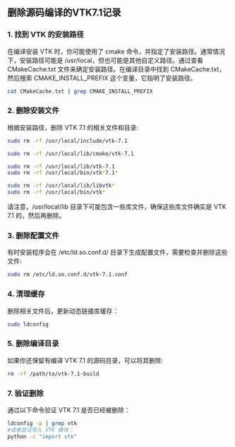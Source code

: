 ## 删除源码编译的VTK7.1记录

### 1. 找到 VTK 的安装路径
在编译安装 VTK 时，你可能使用了 cmake 命令，并指定了安装路径。通常情况下，安装路径可能是 /usr/local，但也可能是其他自定义路径。通过查看 CMakeCache.txt 文件来确定安装路径。在编译目录中找到 CMakeCache.txt，然后搜索 CMAKE_INSTALL_PREFIX 这个变量，它指明了安装路径。

```bash
cat CMakeCache.txt | grep CMAKE_INSTALL_PREFIX
```

### 2. 删除安装文件
根据安装路径，删除 VTK 7.1 的相关文件和目录:
```bash
sudo rm -rf /usr/local/include/vtk-7.1

sudo rm -rf /usr/local/lib/cmake/vtk-7.1

sudo rm -rf /usr/local/lib/vtk-7.1
sudo rm -rf /usr/local/bin/vtk*7.1*

sudo rm -rf /usr/local/lib/libvtk*
sudo rm -rf /usr/local/bin/vtk*
```
请注意，/usr/local/lib 目录下可能包含一些库文件，确保这些库文件确实是 VTK 7.1 的，然后再删除。 


### 3. 删除配置文件
有时安装程序会在 /etc/ld.so.conf.d/ 目录下生成配置文件，需要检查并删除这些文件:
```bash
sudo rm /etc/ld.so.conf.d/vtk-7.1.conf
```

### 4. 清理缓存
删除相关文件后，更新动态链接库缓存：
```bash
sudo ldconfig
```

### 5. 删除编译目录
如果你还保留有编译 VTK 7.1 的源码目录，可以将其删除:
```bash
rm -rf /path/to/vtk-7.1-build        
```
### 7. 验证删除
通过以下命令验证 VTK 7.1 是否已经被删除：
```bash
ldconfig -p | grep vtk
#或者尝试导入 VTK 模块：
python -c "import vtk"
```

